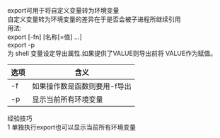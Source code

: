 export可用于将自定义变量转为环境变量  
自定义变量转为环境变量的差异在于是否会被子进程所继续引用  
用法:  
 export [-fn] [名称[=值] ...]  
 export -p  
为 shell 变量设定导出属性.如果提供了VALUE则导出前将 VALUE作为赋值。



选项 | 含义
---|---
-f | 如果操作数是函数则要用-f导出
-p | 显示当前所有环境变量


经验技巧  
1 单独执行export也可以显示当前所有环境变量
